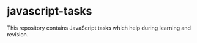 # javascript-tasks
This repository contains JavaScript tasks which help during learning and revision.
